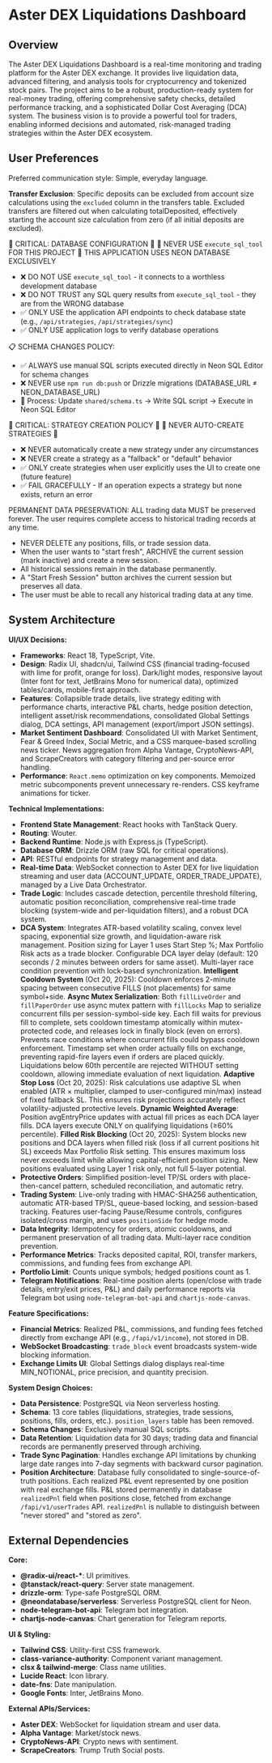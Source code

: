 # Aster DEX Liquidations Dashboard

## Overview
The Aster DEX Liquidations Dashboard is a real-time monitoring and trading platform for the Aster DEX exchange. It provides live liquidation data, advanced filtering, and analysis tools for cryptocurrency and tokenized stock pairs. The project aims to be a robust, production-ready system for real-money trading, offering comprehensive safety checks, detailed performance tracking, and a sophisticated Dollar Cost Averaging (DCA) system. The business vision is to provide a powerful tool for traders, enabling informed decisions and automated, risk-managed trading strategies within the Aster DEX ecosystem.

## User Preferences
Preferred communication style: Simple, everyday language.

**Transfer Exclusion**: Specific deposits can be excluded from account size calculations using the `excluded` column in the transfers table. Excluded transfers are filtered out when calculating totalDeposited, effectively starting the account size calculation from zero (if all initial deposits are excluded).

🚨 CRITICAL: DATABASE CONFIGURATION 🚨
🛑 NEVER USE `execute_sql_tool` FOR THIS PROJECT 🛑
THIS APPLICATION USES NEON DATABASE EXCLUSIVELY

- ❌ DO NOT USE `execute_sql_tool` - it connects to a worthless development database
- ❌ DO NOT TRUST any SQL query results from `execute_sql_tool` - they are from the WRONG database
- ✅ ONLY USE the application API endpoints to check database state (e.g., `/api/strategies`, `/api/strategies/sync`)
- ✅ ONLY USE application logs to verify database operations

📋 SCHEMA CHANGES POLICY:
- ✅ ALWAYS use manual SQL scripts executed directly in Neon SQL Editor for schema changes
- ❌ NEVER use `npm run db:push` or Drizzle migrations (DATABASE_URL ≠ NEON_DATABASE_URL)
- 📝 Process: Update `shared/schema.ts` → Write SQL script → Execute in Neon SQL Editor

🚨 CRITICAL: STRATEGY CREATION POLICY 🚨
🛑 NEVER AUTO-CREATE STRATEGIES 🛑

- ❌ NEVER automatically create a new strategy under any circumstances
- ❌ NEVER create a strategy as a "fallback" or "default" behavior
- ✅ ONLY create strategies when user explicitly uses the UI to create one (future feature)
- ✅ FAIL GRACEFULLY - If an operation expects a strategy but none exists, return an error

PERMANENT DATA PRESERVATION: ALL trading data MUST be preserved forever. The user requires complete access to historical trading records at any time.
- NEVER DELETE any positions, fills, or trade session data.
- When the user wants to "start fresh", ARCHIVE the current session (mark inactive) and create a new session.
- All historical sessions remain in the database permanently.
- A "Start Fresh Session" button archives the current session but preserves all data.
- The user must be able to recall any historical trading data at any time.

## System Architecture

**UI/UX Decisions:**
- **Frameworks**: React 18, TypeScript, Vite.
- **Design**: Radix UI, shadcn/ui, Tailwind CSS (financial trading-focused with lime for profit, orange for loss). Dark/light modes, responsive layout (Inter font for text, JetBrains Mono for numerical data), optimized tables/cards, mobile-first approach.
- **Features**: Collapsible trade details, live strategy editing with performance charts, interactive P&L charts, hedge position detection, intelligent asset/risk recommendations, consolidated Global Settings dialog, DCA settings, API management (export/import JSON settings).
- **Market Sentiment Dashboard**: Consolidated UI with Market Sentiment, Fear & Greed Index, Social Metric, and a CSS marquee-based scrolling news ticker. News aggregation from Alpha Vantage, CryptoNews-API, and ScrapeCreators with category filtering and per-source error handling.
- **Performance**: `React.memo` optimization on key components. Memoized metric subcomponents prevent unnecessary re-renders. CSS keyframe animations for ticker.

**Technical Implementations:**
- **Frontend State Management**: React hooks with TanStack Query.
- **Routing**: Wouter.
- **Backend Runtime**: Node.js with Express.js (TypeScript).
- **Database ORM**: Drizzle ORM (raw SQL for critical operations).
- **API**: RESTful endpoints for strategy management and data.
- **Real-time Data**: WebSocket connection to Aster DEX for live liquidation streaming and user data (ACCOUNT_UPDATE, ORDER_TRADE_UPDATE), managed by a Live Data Orchestrator.
- **Trade Logic**: Includes cascade detection, percentile threshold filtering, automatic position reconciliation, comprehensive real-time trade blocking (system-wide and per-liquidation filters), and a robust DCA system.
- **DCA System**: Integrates ATR-based volatility scaling, convex level spacing, exponential size growth, and liquidation-aware risk management. Position sizing for Layer 1 uses Start Step %; Max Portfolio Risk acts as a trade blocker. Configurable DCA layer delay (default: 120 seconds / 2 minutes between orders for same asset). Multi-layer race condition prevention with lock-based synchronization. **Intelligent Cooldown System** (Oct 20, 2025): Cooldown enforces 2-minute spacing between consecutive FILLS (not placements) for same symbol+side. **Async Mutex Serialization**: Both `fillLiveOrder` and `fillPaperOrder` use async mutex pattern with `fillLocks` Map to serialize concurrent fills per session-symbol-side key. Each fill waits for previous fill to complete, sets cooldown timestamp atomically within mutex-protected code, and releases lock in finally block (even on errors). Prevents race conditions where concurrent fills could bypass cooldown enforcement. Timestamp set when order actually fills on exchange, preventing rapid-fire layers even if orders are placed quickly. Liquidations below 60th percentile are rejected WITHOUT setting cooldown, allowing immediate evaluation of next liquidation. **Adaptive Stop Loss** (Oct 20, 2025): Risk calculations use adaptive SL when enabled (ATR × multiplier, clamped to user-configured min/max) instead of fixed fallback SL. This ensures risk projections accurately reflect volatility-adjusted protective levels. **Dynamic Weighted Average**: Position avgEntryPrice updates with actual fill prices as each DCA layer fills. DCA layers execute ONLY on qualifying liquidations (≥60% percentile). **Filled Risk Blocking** (Oct 20, 2025): System blocks new positions and DCA layers when filled risk (loss if all current positions hit SL) exceeds Max Portfolio Risk setting. This ensures maximum loss never exceeds limit while allowing capital-efficient position sizing. New positions evaluated using Layer 1 risk only, not full 5-layer potential.
- **Protective Orders**: Simplified position-level TP/SL orders with place-then-cancel pattern, scheduled reconciliation, and automatic retry.
- **Trading System**: Live-only trading with HMAC-SHA256 authentication, automatic ATR-based TP/SL, queue-based locking, and session-based tracking. Features user-facing Pause/Resume controls, configures isolated/cross margin, and uses `positionSide` for hedge mode.
- **Data Integrity**: Idempotency for orders, atomic cooldowns, and permanent preservation of all trading data. Multi-layer race condition prevention.
- **Performance Metrics**: Tracks deposited capital, ROI, transfer markers, commissions, and funding fees from exchange API.
- **Portfolio Limit**: Counts unique symbols; hedged positions count as 1.
- **Telegram Notifications**: Real-time position alerts (open/close with trade details, entry/exit prices, P&L) and daily performance reports via Telegram bot using `node-telegram-bot-api` and `chartjs-node-canvas`.

**Feature Specifications:**
- **Financial Metrics**: Realized P&L, commissions, and funding fees fetched directly from exchange API (e.g., `/fapi/v1/income`), not stored in DB.
- **WebSocket Broadcasting**: `trade_block` event broadcasts system-wide blocking information.
- **Exchange Limits UI**: Global Settings dialog displays real-time MIN_NOTIONAL, price precision, and quantity precision.

**System Design Choices:**
- **Data Persistence**: PostgreSQL via Neon serverless hosting.
- **Schema**: 13 core tables (liquidations, strategies, trade sessions, positions, fills, orders, etc.). `position_layers` table has been removed.
- **Schema Changes**: Exclusively manual SQL scripts.
- **Data Retention**: Liquidation data for 30 days; trading data and financial records are permanently preserved through archiving.
- **Trade Sync Pagination**: Handles exchange API limitations by chunking large date ranges into 7-day segments with backward cursor pagination.
- **Position Architecture**: Database fully consolidated to single-source-of-truth positions. Each realized P&L event represented by one position with real exchange fills. P&L stored permanently in database `realizedPnl` field when positions close, fetched from exchange `/fapi/v1/userTrades` API. `realizedPnl` is nullable to distinguish between "never stored" and "stored as zero".

## External Dependencies

**Core:**
- **@radix-ui/react-\***: UI primitives.
- **@tanstack/react-query**: Server state management.
- **drizzle-orm**: Type-safe PostgreSQL ORM.
- **@neondatabase/serverless**: Serverless PostgreSQL client for Neon.
- **node-telegram-bot-api**: Telegram bot integration.
- **chartjs-node-canvas**: Chart generation for Telegram reports.

**UI & Styling:**
- **Tailwind CSS**: Utility-first CSS framework.
- **class-variance-authority**: Component variant management.
- **clsx & tailwind-merge**: Class name utilities.
- **Lucide React**: Icon library.
- **date-fns**: Date manipulation.
- **Google Fonts**: Inter, JetBrains Mono.

**External APIs/Services:**
- **Aster DEX**: WebSocket for liquidation stream and user data.
- **Alpha Vantage**: Market/stock news.
- **CryptoNews-API**: Crypto news with sentiment.
- **ScrapeCreators**: Trump Truth Social posts.